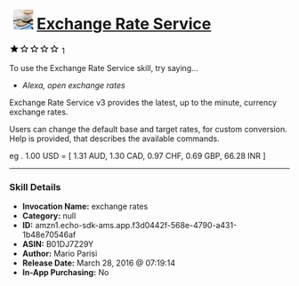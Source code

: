 # &nbsp;<img src="skill_icon" alt="Exchange Rate Service icon" width="36"> [Exchange Rate Service](http://alexa.amazon.com/#skills/amzn1.echo-sdk-ams.app.f3d0442f-568e-4790-a431-1b48e70546af)
![1 stars](../../images/ic_star_black_18dp_1x.png)![1 stars](../../images/ic_star_border_black_18dp_1x.png)![1 stars](../../images/ic_star_border_black_18dp_1x.png)![1 stars](../../images/ic_star_border_black_18dp_1x.png)![1 stars](../../images/ic_star_border_black_18dp_1x.png) 1

To use the Exchange Rate Service skill, try saying...

* *Alexa, open exchange rates*

Exchange Rate Service v3 provides the latest, up to the minute, currency exchange rates.

Users can change the default base and target rates, for custom conversion. Help is provided, that describes the available commands.

eg . 1.00 USD = [ 1.31 AUD, 1.30 CAD, 0.97 CHF, 0.69 GBP, 66.28 INR ]

***

### Skill Details

* **Invocation Name:** exchange rates
* **Category:** null
* **ID:** amzn1.echo-sdk-ams.app.f3d0442f-568e-4790-a431-1b48e70546af
* **ASIN:** B01DJ7Z29Y
* **Author:** Mario Parisi
* **Release Date:** March 28, 2016 @ 07:19:14
* **In-App Purchasing:** No
